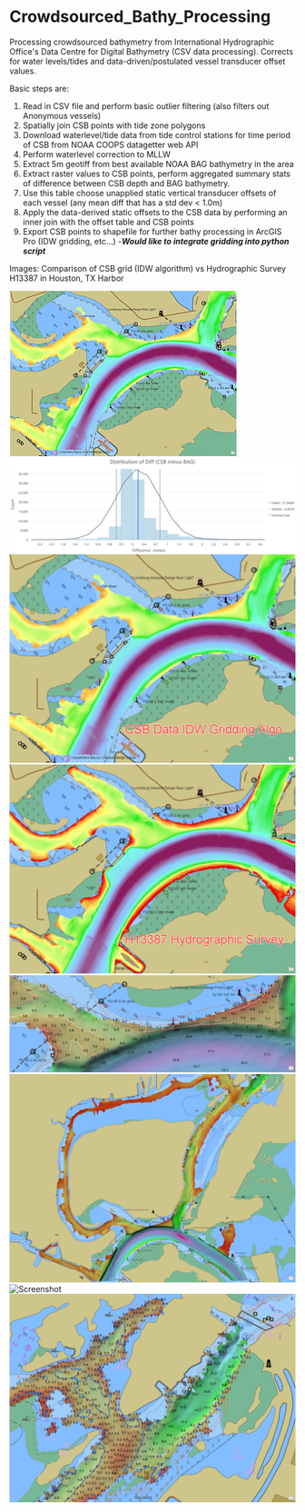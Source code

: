 # Crowdsourced_Bathy_Processing
Processing crowdsourced bathymetry from International Hydrographic Office's Data Centre for Digital Bathymetry (CSV data processing). Corrects for water levels/tides and data-driven/postulated vessel transducer offset values. 

Basic steps are: 
1. Read in CSV file and perform basic outlier filtering (also filters out Anonymous vessels)
2. Spatially join CSB points with tide zone polygons
3. Download waterlevel/tide data from tide control stations for time period of CSB from NOAA COOPS datagetter web API
4. Perform waterlevel correction to MLLW
5. Extract 5m geotiff from best available NOAA BAG bathymetry in the area
6. Extract raster values to CSB points, perform aggregated summary stats of difference between CSB depth and BAG bathymetry.              
7. Use this table choose unapplied static vertical transducer offsets of each vessel (any mean diff that has a std dev < 1.0m)
8. Apply the data-derived static offsets to the CSB data by performing an inner join with the offset table and CSB points
9. Export CSB points to shapefile for further bathy processing in ArcGIS Pro (IDW gridding, etc...) -***Would like to integrate gridding into python script***

Images: Comparison of CSB grid (IDW algorithm) vs Hydrographic Survey H13387 in Houston, TX Harbor

![Screenshot](https://github.com/anthonyklemm/Crowdsourced_Bathy_Processing/blob/main/csb_vs_BAG.gif?raw=true)
![Screenshot](https://github.com/anthonyklemm/Crowdsourced_Bathy_Processing/blob/main/images/2022-09-29_9-10-00.png?raw=true)
![Screenshot](https://github.com/anthonyklemm/Crowdsourced_Bathy_Processing/blob/main/images/2022-09-29_8-46-32.png?raw=true)
![Screenshot](https://github.com/anthonyklemm/Crowdsourced_Bathy_Processing/blob/main/images/2022-09-29_8-47-30.png?raw=true)
![Screenshot](https://github.com/anthonyklemm/Crowdsourced_Bathy_Processing/blob/main/images/2022-09-29_16-13-34.png?raw=true)
![Screenshot](https://github.com/anthonyklemm/Crowdsourced_Bathy_Processing/blob/main/images/2022-09-29_9-20-11.png?raw=true)
![Screenshot](https://github.com/anthonyklemm/Crowdsourced_Bathy_Processing/blob/main/images/2022-09-29_9-13-34.png?raw=true)
![Screenshot](https://github.com/anthonyklemm/Crowdsourced_Bathy_Processing/blob/main/images/2022-09-29_16-18-02.png?raw=true)

